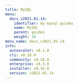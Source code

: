 ```yaml
---
title: MySQL
menu:
  docs_v2021.01.14:
    identifier: my-mysql-guides
    name: MySQL
    parent: guides
    weight: 10
menu_name: docs_v2021.01.14
info:
  autoscaler: v0.1.0
  cli: v0.16.0
  community: v0.16.0
  enterprise: v0.3.0
  installer: v0.16.0
  version: v2021.01.14
---
```


